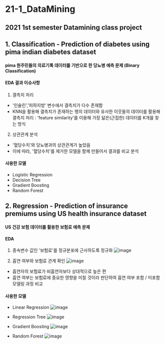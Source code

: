 # 21-1_DataMining

## 2021 1st semester Datamining class project 


## 1. Classification - Prediction of diabetes using pima indian diabetes dataset
#### pima 원주민들의 의료기록 데이터를 기반으로 한 당뇨병 예측 문제 (Binary Classification)

#### EDA 결과 이슈사항
1) 결측치 처리 
- '인슐린','피하지방' 변수에서 결측치가 다수 존재함
- KNN을 활용해 결측치가 존재하는 행의 데이터와 유사한 이웃들의 데이터를 활용해 결측치 처리
  : 'feature similarity'를 이용해 가장 닮은(근접한) 데이터를 K개를 찾는 방식
2) 상관관계 분석
- '혈당수치'와 당뇨병과의 상관관계가 높았음
- 이에 따라, '혈당수치'를 제거한 모델을 함께 만들어서 결과를 비교 분석


#### 사용한 모델 
- Logistic Regression
- Decision Tree
- Gradient Boosting
- Random Forest

## 2. Regression - Prediction of insurance premiums using US health insurance dataset
#### US 건강 보험 데이터를 활용한 보험료 예측 문제 

#### EDA 
1) 종속변수 값인 '보험료'를 정규분포에 근사하도록 정규화
![image](https://user-images.githubusercontent.com/60679596/146880897-42afdbe4-eb45-4658-ad70-76695d256c71.png)



2) 흡연 여부와 보험료 관계 확인
![image](https://user-images.githubusercontent.com/60679596/146880979-9d1f2af8-3231-4cb5-9a1b-2780d4ada2fd.png)
- 흡연자의 보험료가 비흡연자보다 상대적으로 높은 편
- 흡연 여부는 보험료에 중요한 영향을 미칠 것이라 판단하여 흡연 여부 포함 / 미포함 모델링 과정 비교 



#### 사용한 모델 
- Linear Regression
![image](https://user-images.githubusercontent.com/60679596/146880831-e56690c5-6217-41b4-bec2-edd9029cccd1.png)

- Regression Tree
![image](https://user-images.githubusercontent.com/60679596/146880673-e4465d19-f1e9-4050-9180-b3e29b379e14.png)


- Gradient Boosting
![image](https://user-images.githubusercontent.com/60679596/146880795-6d1c638e-ec4f-4bdc-b0cf-6df1a957aad4.png)

- Random Forest
![image](https://user-images.githubusercontent.com/60679596/146880750-fbe17cae-9ce7-4a1c-a05e-348e490a93d4.png)


